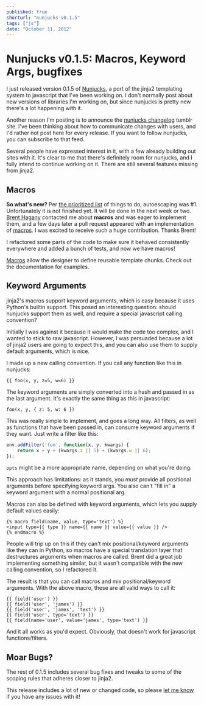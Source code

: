 ```yaml
---
published: true
shorturl: "nunjucks-v0.1.5"
tags: ["js"]
date: "October 11, 2012"
---
```


# Nunjucks v0.1.5: Macros, Keyword Args, bugfixes

I just released version 0.1.5 of [Nunjucks](http://nunjucks.jlongster.com/), a port of the jinja2 templating system to javascript that I've been working on. I don't normally post about new versions of libraries I'm working on, but since nunjucks is pretty new there's a lot happening with it.

Another reason I'm posting is to announce the [nunjucks changelog](http://nunjucks.tumblr.com/post/33376448796/v0-1-5-macros-keyword-arguments-bugfixes) tumblr site. I've been thinking about how to communicate changes with users, and I'd rather not post here for every release. If you want to follow nunjucks, you can subscribe to that feed.

Several people have expressed interest in it, with a few already building out sites with it. It's clear to me that there's definitely room for nunjucks, and I fully intend to continue working on it. There are still several features missing from jinja2.

## Macros

**So what's new?** Per [the prioritized list](http://nunjucks.jlongster.com/differences) of things to do, autoescaping was #1. Unfortunately it is not finished yet. It will be done in the next week or two. [Brent Hagany](https://github.com/bhagany) contacted me about **macros** and was eager to implement them, and a few days later a pull request appeared with an implementation of [macros](http://nunjucks.jlongster.com/templating#Macro). I was excited to receive such a huge contribution. Thanks Brent!

I refactored some parts of the code to make sure it behaved consistently everywhere and added a bunch of tests, and now we have macros!

[Macros](http://nunjucks.jlongster.com/templating#Macro) allow the designer to define reusable template chunks. Check out the documentation for examples.

## Keyword Arguments

jinja2's macros support keyword arguments, which is easy because it uses Python's builtin support. This posed an interesting question: should nunjucks support them as well, and require a special javascript calling convention?

Initially I was against it because it would make the code too complex, and I wanted to stick to raw javascript. However, I was persuaded because a lot of jinja2 users are going to expect this, and you can also use them to supply default arguments, which is nice.

I made up a new calling convention. If you call any function like this in nunjucks:

```
{{ foo(x, y, z=5, w=6) }}
```

The keyword arguments are simply converted into a hash and passed in as the last argument. It's exactly the same thing as this in javascript:

```
foo(x, y, { z: 5, w: 6 })
```

This was really simple to implement, and goes a long way. All filters, as well as functions that have been passed in, can consume keyword arguments if they want. Just write a filter like this:

```js
env.addFilter('foo', function(x, y, kwargs) {
    return x + y + (kwargs.z || 5) + (kwargs.w || 6);
});
```

`opts` might be a more appropriate name, depending on what you're doing.

This approach has limitations: as it stands, you *must* provide all positional arguments before specifying keyword args. You also can't "fill in" a keyword argument with a normal positional arg.

Macros can also be defined with keyword arguments, which lets you supply default values easily:

```
{% macro field(name, value, type='text') %}
<input type={{ type }} name={{ name }} value={{ value }} />
{% endmacro %}
```

People will trip up on this if they can't mix positional/keyword arguments like they can in Python, so macros have a special translation layer that destructures arguments when macros are called. Brent did a great job implementing something similar, but it wasn't compatible with the new calling convention, so I refactored it.

The result is that you can call macros and mix positional/keyword arguments. With the above macro, these are all valid ways to call it:

```
{{ field('user') }}
{{ field('user', 'james') }}
{{ field('user', 'james', 'text') }}
{{ field('user', type='text') }}
{{ field(name='user', value='james', type='text') }}
```

And it all works as you'd expect. Obviously, that doesn't work for javascript functions/filters.

## Moar Bugs?

The rest of 0.1.5 includes several bug fixes and tweaks to some of the scoping rules that adheres closer to jinja2.

This release includes a lot of new or changed code, so please [let me know](https://github.com/jlongster/nunjucks/issues?state=open) if you have any issues with it!

